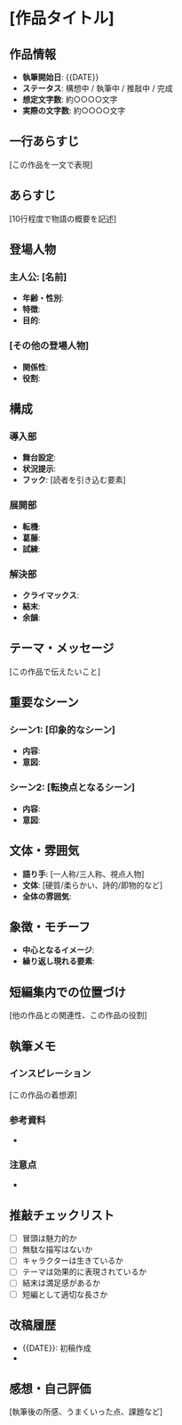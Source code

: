# [作品タイトル]

## 作品情報
- **執筆開始日**: {{DATE}}
- **ステータス**: 構想中 / 執筆中 / 推敲中 / 完成
- **想定文字数**: 約○○○○文字
- **実際の文字数**: 約○○○○文字

## 一行あらすじ
[この作品を一文で表現]

## あらすじ
[10行程度で物語の概要を記述]

## 登場人物
### 主人公: [名前]
- **年齢・性別**: 
- **特徴**: 
- **目的**: 

### [その他の登場人物]
- **関係性**: 
- **役割**: 

## 構成

### 導入部
- **舞台設定**: 
- **状況提示**: 
- **フック**: [読者を引き込む要素]

### 展開部
- **転機**: 
- **葛藤**: 
- **試練**: 

### 解決部
- **クライマックス**: 
- **結末**: 
- **余韻**: 

## テーマ・メッセージ
[この作品で伝えたいこと]

## 重要なシーン

### シーン1: [印象的なシーン]
- **内容**: 
- **意図**: 

### シーン2: [転換点となるシーン]
- **内容**: 
- **意図**: 

## 文体・雰囲気
- **語り手**: [一人称/三人称、視点人物]
- **文体**: [硬質/柔らかい、詩的/即物的など]
- **全体の雰囲気**: 

## 象徴・モチーフ
- **中心となるイメージ**: 
- **繰り返し現れる要素**: 

## 短編集内での位置づけ
[他の作品との関連性、この作品の役割]

## 執筆メモ
### インスピレーション
[この作品の着想源]

### 参考資料
- 

### 注意点
- 

## 推敲チェックリスト
- [ ] 冒頭は魅力的か
- [ ] 無駄な描写はないか
- [ ] キャラクターは生きているか
- [ ] テーマは効果的に表現されているか
- [ ] 結末は満足感があるか
- [ ] 短編として適切な長さか

## 改稿履歴
- {{DATE}}: 初稿作成
- [日付]: [改稿内容]

## 感想・自己評価
[執筆後の所感、うまくいった点、課題など]